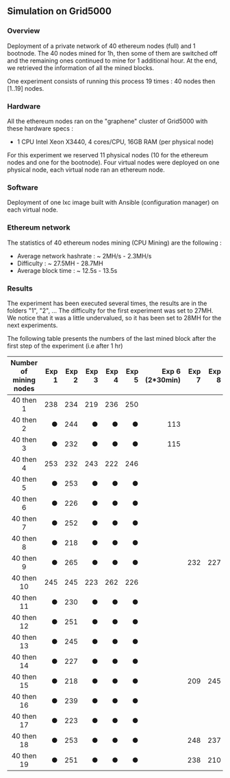## Simulation on Grid5000

### Overview

Deployment of a private network of 40 ethereum nodes (full) and 1 bootnode. The 40 nodes mined for 1h, then some of them are switched off and the remaining ones continued to mine for 1 additional hour.
At the end, we retrieved the information of all the mined blocks.

One experiment consists of running this process 19 times : 40 nodes then [1..19] nodes.


### Hardware

All the ethereum nodes ran on the "graphene" cluster of Grid5000 with these hardware specs :
  - 1 CPU Intel Xeon X3440, 4 cores/CPU, 16GB RAM (per physical node)

For this experiment we reserved 11 physical nodes (10 for the ethereum nodes and one for the bootnode). Four virtual nodes were deployed on one physical node, each virtual node ran an ethereum node.

### Software

Deployment of one lxc image built with Ansible (configuration manager) on each virtual node.

### Ethereum network

The statistics of 40 ethereum nodes mining (CPU Mining) are the following :

* Average network hashrate : ~ 2MH/s - 2.3MH/s
* Difficulty : ~ 27.5MH - 28.7MH
* Average block time : ~ 12.5s - 13.5s

### Results

The experiment has been executed several times, the results are in the folders "1", "2", ...
The difficulty for the first experiment was set to 27MH. We notice that it was a little undervalued, so it has been set to 28MH for the next experiments.

The following table presents the numbers of the last mined block after the first step of the experiment (i.e after 1 hr)

| Number of mining nodes | Exp 1 | Exp 2 | Exp 3 | Exp 4 | Exp 5 | Exp 6 (2*30min) | Exp 7 | Exp 8 |
|:----------------------:|------:|------:|------:|------:|------:|----------------:|------:|------:|
|       40 then 1        |   238 |   234 |   219 |   236 |   250 |                 |       |       |
|       40 then 2        |     ● |   244 |     ● |     ● |     ● |             113 |       |       |
|       40 then 3        |     ● |   232 |     ● |     ● |     ● |             115 |       |       |
|       40 then 4        |   253 |   232 |   243 |   222 |   246 |                 |       |       |
|       40 then 5        |     ● |   253 |     ● |     ● |     ● |                 |       |       |
|       40 then 6        |     ● |   226 |     ● |     ● |     ● |                 |       |       |
|       40 then 7        |     ● |   252 |     ● |     ● |     ● |                 |       |       |
|       40 then 8        |     ● |   218 |     ● |     ● |     ● |                 |       |       |
|       40 then 9        |     ● |   265 |     ● |     ● |     ● |                 |   232 |   227 |
|       40 then 10       |   245 |   245 |   223 |   262 |   226 |                 |       |       |
|       40 then 11       |     ● |   230 |     ● |     ● |     ● |                 |       |       |
|       40 then 12       |     ● |   251 |     ● |     ● |     ● |                 |       |       |
|       40 then 13       |     ● |   245 |     ● |     ● |     ● |                 |       |       |
|       40 then 14       |     ● |   227 |     ● |     ● |     ● |                 |       |       |
|       40 then 15       |     ● |   218 |     ● |     ● |     ● |                 |   209 |   245 |
|       40 then 16       |     ● |   239 |     ● |     ● |     ● |                 |       |       |
|       40 then 17       |     ● |   223 |     ● |     ● |     ● |                 |       |       |
|       40 then 18       |     ● |   253 |     ● |     ● |     ● |                 |   248 |   237 |
|       40 then 19       |     ● |   251 |     ● |     ● |     ● |                 |   238 |   210 |
